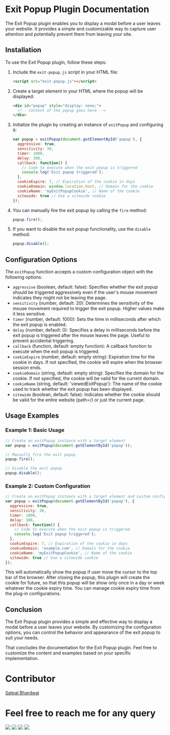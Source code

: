 # Exit Popup Plugin Documentation

The Exit Popup plugin enables you to display a modal before a user leaves your website. It provides a simple and customizable way to capture user attention and potentially prevent them from leaving your site.

## Installation

To use the Exit Popup plugin, follow these steps:

1. Include the `exit-popup.js` script in your HTML file:

   ```html
   <script src="exit-popup.js"></script>
   ```

2. Create a target element in your HTML where the popup will be displayed:

   ```html
   <div id="popup" style="display: none;">
     <!-- Content of the popup goes here -->
   </div>
   ```

3. Initialize the plugin by creating an instance of `exitPopup` and configuring it:

   ```javascript
   var popup = exitPopup(document.getElementById('popup'), {
     aggressive: true,
     sensitivity: 30,
     timer: 1000,
     delay: 300,
     callback: function() {
       // Code to execute when the exit popup is triggered
       console.log('Exit popup triggered');
     },
     cookieExpire: 7, // Expiration of the cookie in days
     cookieDomain: window.location.host, // Domain for the cookie
     cookieName: 'myExitPopupCookie', // Name of the cookie
     sitewide: true // Use a sitewide cookie
   });
   ```

4. You can manually fire the exit popup by calling the `fire` method:

   ```javascript
   popup.fire();
   ```

5. If you want to disable the exit popup functionality, use the `disable` method:

   ```javascript
   popup.disable();
   ```

## Configuration Options

The `exitPopup` function accepts a custom configuration object with the following options:

- `aggressive` (boolean, default: false): Specifies whether the exit popup should be triggered aggressively even if the user's mouse movement indicates they might not be leaving the page.
- `sensitivity` (number, default: 20): Determines the sensitivity of the mouse movement required to trigger the exit popup. Higher values make it less sensitive.
- `timer` (number, default: 1000): Sets the time in milliseconds after which the exit popup is enabled.
- `delay` (number, default: 0): Specifies a delay in milliseconds before the exit popup is triggered after the mouse leaves the page. Useful to prevent accidental triggering.
- `callback` (function, default: empty function): A callback function to execute when the exit popup is triggered.
- `cookieExpire` (number, default: empty string): Expiration time for the cookie in days. If not specified, the cookie will expire when the browser session ends.
- `cookieDomain` (string, default: empty string): Specifies the domain for the cookie. If not specified, the cookie will be valid for the current domain.
- `cookieName` (string, default: 'viewedExitPopup'): The name of the cookie used to track whether the exit popup has been displayed.
- `sitewide` (boolean, default: false): Indicates whether the cookie should be valid for the entire website (path=/) or just the current page.

## Usage Examples

### Example 1: Basic Usage

```javascript
// Create an exitPopup instance with a target element
var popup = exitPopup(document.getElementById('popup'));

// Manually fire the exit popup
popup.fire();

// Disable the exit popup
popup.disable();
```

### Example 2: Custom Configuration

```javascript
// Create an exitPopup instance with a target element and custom configuration
var popup = exitPopup(document.getElementById('popup'), {
  aggressive: true,
  sensitivity: 30,
  timer: 1000,
  delay: 300,
  callback: function() {
    // Code to execute when the exit popup is triggered
    console.log('Exit popup triggered');
  },
  cookieExpire: 7, // Expiration of the cookie in days
  cookieDomain: 'example.com', // Domain for the cookie
  cookieName: 'myExitPopupCookie', // Name of the cookie
  sitewide: true // Use a sitewide cookie
});
```
This will automatically show the popup if user move the cursor to the top bar of the browser. After closing the popup, this plugin will create the cookie for future, so that this popup will be show only once in a day or week whatever the cookie expiry time. You can manage cookie expiry time from the plug-in configurations.

## Conclusion

The Exit Popup plugin provides a simple and effective way to display a modal before a user leaves your website. By customizing the configuration options, you can control the behavior and appearance of the exit popup to suit your needs.

That concludes the documentation for the Exit Popup plugin. Feel free to customize the content and examples based on your specific implementation.

# Contributor
[Satpal Bhardwaj](https://sbsharma.com/javascript/)

# Feel free to reach me for any query
<a target="_blank" href="https://www.facebook.com/Sbsharma-2798360506847821"><img src="https://img.shields.io/badge/Facebook-1877F2?style=for-the-badge&logo=facebook&logoColor=white"></a>
<a target="_blank" href="https://twitter.com/Ss101Bhardwaj"><img src="https://img.shields.io/badge/Twitter-1DA1F2?style=for-the-badge&logo=twitter&logoColor=white"></a>
<a target="_blank" href="https://www.linkedin.com/in/satpal-bhardwaj-5a76b4134"><img src="https://img.shields.io/badge/LinkedIn-0077B5?style=for-the-badge&logo=linkedin&logoColor=white"></a>
<a target="_blank" href="https://codepen.io/sb_sharma"><img src="https://img.shields.io/badge/Codepen-000000?style=for-the-badge&logo=codepen&logoColor=white"></a>

